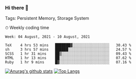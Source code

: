 ### Hi there 👋

Tags: Persistent Memory, Storage System

<!--

[![Anurag's github stats](https://github-readme-stats.vercel.app/api?username=wwyf)](https://github.com/anuraghazra/github-readme-stats)

[![Anurag's github stats](https://github-readme-stats.vercel.app/api?username=wwyf&count_private=true)](https://github.com/anuraghazra/github-readme-stats)


[![Top Langs](https://github-readme-stats.vercel.app/api/top-langs/?username=wwyf&count_private=true&&hide=jupyter%20notebook,html)](https://github.com/anuraghazra/github-readme-stats)



-->


⏱ Weekly coding time

<!--START_SECTION:waka-->
```text
Week: 04 August, 2021 - 10 August, 2021

TeX    4 hrs 53 mins   ███████▓░░░░░░░░░░░░░░░░░   30.43 % 
sh     3 hrs 57 mins   ██████░░░░░░░░░░░░░░░░░░░   24.57 % 
SCSS   1 hr 31 mins    ██▒░░░░░░░░░░░░░░░░░░░░░░   09.43 % 
HTML   1 hr 13 mins    ██░░░░░░░░░░░░░░░░░░░░░░░   07.62 % 
Ruby   1 hr 9 mins     █▓░░░░░░░░░░░░░░░░░░░░░░░   07.16 % 
```
<!--END_SECTION:waka-->



[![Anurag's github stats](https://github-readme-stats.vercel.app/api?username=wwyf&count_private=true&show_icons=true&hide_border=true)](https://github.com/anuraghazra/github-readme-stats) [![Top Langs](https://github-readme-stats.vercel.app/api/top-langs/?username=wwyf&count_private=true&hide=jupyter%20notebook,html,OpenEdge%20ABL&langs_count=10&layout=compact&hide_border=true)](https://github.com/anuraghazra/github-readme-stats)

<!--

[![willianrod's wakatime stats](https://github-readme-stats.vercel.app/api/wakatime?username=wwyf)](https://github.com/anuraghazra/github-readme-stats)


-->
